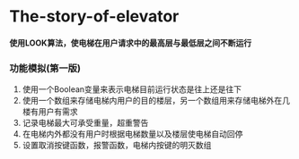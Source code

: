 # The-story-of-elevator

#### 使用LOOK算法，使电梯在用户请求中的最高层与最低层之间不断运行

### 功能模拟(第一版)

1. 使用一个Boolean变量来表示电梯目前运行状态是往上还是往下
2. 使用一个数组来存储电梯内用户的目的楼层，另一个数组用来存储电梯外在几楼有用户有需求
3. 记录电梯最大可承受重量，超重警告
4. 在电梯内外都没有用户时根据电梯数量以及楼层使电梯自动回停
5. 设置取消按键函数，报警函数，电梯内按键的明灭数组